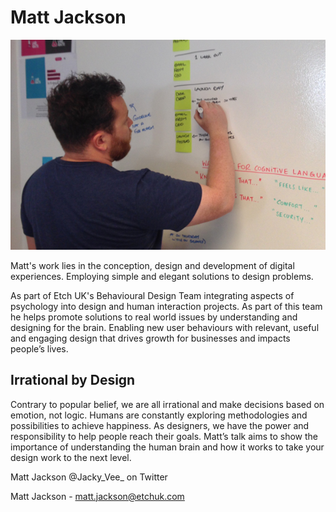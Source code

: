 # Matt Jackson
![](matt_Jackson_MS.jpg)

Matt's work lies in the conception, design and development of digital experiences. Employing simple and elegant solutions to design problems. 

As part of Etch UK's Behavioural Design Team integrating aspects of psychology into design and human interaction projects. As part of this team he helps promote solutions to real world issues by understanding and designing for the brain. Enabling new user behaviours with relevant, useful and engaging design that drives growth for businesses and impacts people’s lives. 

## Irrational by Design 
Contrary to popular belief, we are all irrational and make decisions based on emotion, not logic. Humans are constantly exploring methodologies and possibilities to achieve happiness. As designers, we have the power and responsibility to help people reach their goals. Matt’s talk aims to show the importance of understanding the human brain and how it works to take your design work to the next level. 

Matt Jackson @Jacky_Vee_ on Twitter

Matt Jackson - matt.jackson@etchuk.com